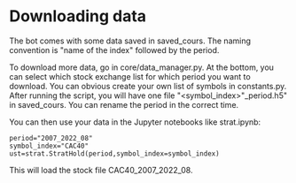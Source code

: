 # Downloading data
The bot comes with some data saved in saved_cours. The naming convention is "name of the index" followed by the period.

To download more data, go in core/data_manager.py. At the bottom, you can select which stock exchange list for which period you want to download. You can obvious create your own list of symbols in constants.py. After running the script, you will have one file "<symbol_index>"_period.h5" in saved_cours. You can rename the period in the correct time.

You can then use your data in the Jupyter notebooks like strat.ipynb:

    period="2007_2022_08"
    symbol_index="CAC40"
    ust=strat.StratHold(period,symbol_index=symbol_index)    
    
This will load the stock file CAC40_2007_2022_08.

